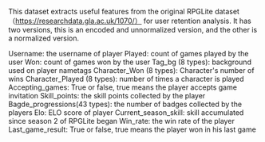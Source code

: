 This dataset extracts useful features from the original RPGLite dataset （https://researchdata.gla.ac.uk/1070/） for user retention analysis. It has two versions, this is an encoded and unnormalized version, and the other is a normalized version.

Username: the username of player
Played: count of games played by the user
Won: count of games won by the user
Tag_bg (8 types): background  used on player nametags
Character_Won (8 types): Character's number of wins
Character_Played (8 types): number of times a character is played
Accepting_games: True or false, true means the player accepts game invitation
Skill_points: the skill points collected by the player
Bagde_progressions(43 types): the number of badges collected by the players
Elo: ELO score of player
Current_season_skill: skill accumulated since season 2 of RPGLite began
Win_rate: the win rate of the player
Last_game_result: True or false, true means the player won in his last game